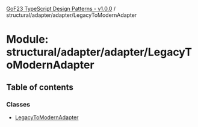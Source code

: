 [GoF23 TypeScript Design Patterns - v1.0.0](../README.md) / structural/adapter/adapter/LegacyToModernAdapter

# Module: structural/adapter/adapter/LegacyToModernAdapter

## Table of contents

### Classes

- [LegacyToModernAdapter](../classes/structural_adapter_adapter_LegacyToModernAdapter.LegacyToModernAdapter.md)
